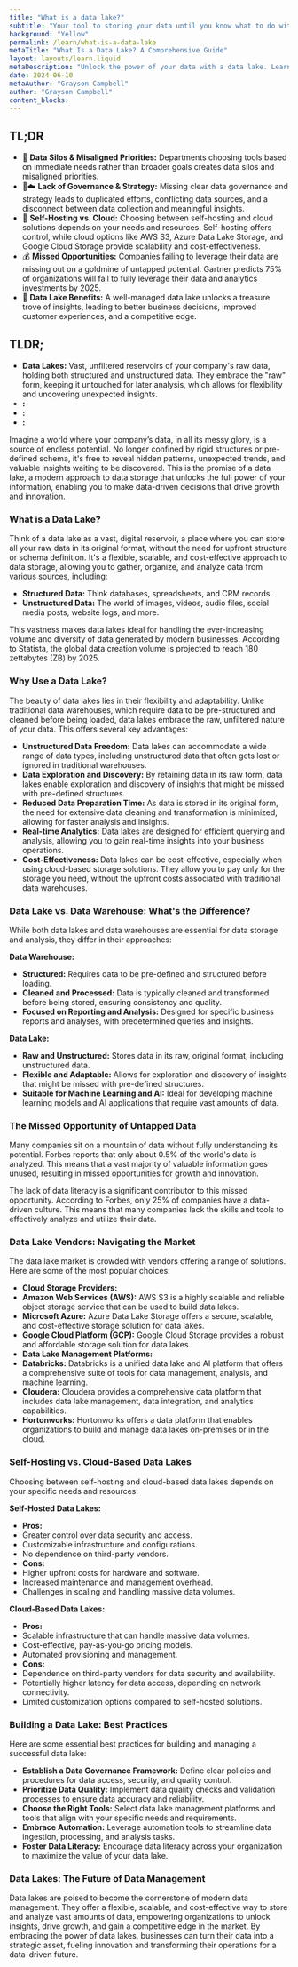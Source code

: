 ```yaml
---
title: "What is a data lake?"
subtitle: "Your tool to storing your data until you know what to do with it."
background: "Yellow"
permalink: /learn/what-is-a-data-lake
metaTitle: "What Is a Data Lake? A Comprehensive Guide"
layout: layouts/learn.liquid
metaDescription: "Unlock the power of your data with a data lake. Learn what a data lake is, its benefits, and how it differs from a data warehouse. Discover best practices and explore popular data lake vendors."
date: 2024-06-10
metaAuthor: "Grayson Campbell"
author: "Grayson Campbell"
content_blocks:
---
```


<div class="tldr">
  <h2>TL;DR</h2>
  <ul>
    <li>🌊 <strong>Data Silos & Misaligned Priorities:</strong> Departments choosing tools based on immediate needs rather than broader goals creates data silos and misaligned priorities.</li>
    <li>🙅☁️ <strong>Lack of Governance & Strategy:</strong> Missing clear data governance and strategy leads to duplicated efforts, conflicting data sources, and a disconnect between data collection and meaningful insights.</li>
    <li>🤯 <strong>Self-Hosting vs. Cloud:</strong> Choosing between self-hosting and cloud solutions depends on your needs and resources. Self-hosting offers control, while cloud options like AWS S3, Azure Data Lake Storage, and Google Cloud Storage provide scalability and cost-effectiveness.</li>
    <li>💰 <strong>Missed Opportunities:</strong> Companies failing to leverage their data are missing out on a goldmine of untapped potential. Gartner predicts 75% of organizations will fail to fully leverage their data and analytics investments by 2025.</li>
    <li>💎 <strong>Data Lake Benefits:</strong> A well-managed data lake unlocks a treasure trove of insights, leading to better business decisions, improved customer experiences, and a competitive edge.</li>
  </ul>
</div>

## TLDR;
*  **Data Lakes:** Vast, unfiltered reservoirs of your company's raw data, holding both structured and unstructured data. They embrace the "raw" form, keeping it untouched for later analysis, which allows for flexibility and uncovering unexpected insights.
*  **:** 
*  **:** 
*  **:** 

Imagine a world where your company’s data, in all its messy glory, is a source of endless potential. No longer confined by rigid structures or pre-defined schema, it's free to reveal hidden patterns, unexpected trends, and valuable insights waiting to be discovered. This is the promise of a data lake, a modern approach to data storage that unlocks the full power of your information, enabling you to make data-driven decisions that drive growth and innovation.

### What is a Data Lake?

Think of a data lake as a vast, digital reservoir, a place where you can store all your raw data in its original format, without the need for upfront structure or schema definition. It's a flexible, scalable, and cost-effective approach to data storage, allowing you to gather, organize, and analyze data from various sources, including:

*   **Structured Data:** Think databases, spreadsheets, and CRM records.
*   **Unstructured Data:** The world of images, videos, audio files, social media posts, website logs, and more.

This vastness makes data lakes ideal for handling the ever-increasing volume and diversity of data generated by modern businesses. According to Statista, the global data creation volume is projected to reach 180 zettabytes (ZB) by 2025.

### Why Use a Data Lake?

The beauty of data lakes lies in their flexibility and adaptability. Unlike traditional data warehouses, which require data to be pre-structured and cleaned before being loaded, data lakes embrace the raw, unfiltered nature of your data. This offers several key advantages:

*   **Unstructured Data Freedom:** Data lakes can accommodate a wide range of data types, including unstructured data that often gets lost or ignored in traditional warehouses.
*   **Data Exploration and Discovery:** By retaining data in its raw form, data lakes enable exploration and discovery of insights that might be missed with pre-defined structures.
*   **Reduced Data Preparation Time:** As data is stored in its original form, the need for extensive data cleaning and transformation is minimized, allowing for faster analysis and insights.
*   **Real-time Analytics:** Data lakes are designed for efficient querying and analysis, allowing you to gain real-time insights into your business operations.
*   **Cost-Effectiveness:** Data lakes can be cost-effective, especially when using cloud-based storage solutions. They allow you to pay only for the storage you need, without the upfront costs associated with traditional data warehouses.

### Data Lake vs. Data Warehouse: What's the Difference?

While both data lakes and data warehouses are essential for data storage and analysis, they differ in their approaches:

**Data Warehouse:**

*   **Structured:** Requires data to be pre-defined and structured before loading.
*   **Cleaned and Processed:** Data is typically cleaned and transformed before being stored, ensuring consistency and quality.
*   **Focused on Reporting and Analysis:** Designed for specific business reports and analyses, with predetermined queries and insights.

**Data Lake:**

*   **Raw and Unstructured:** Stores data in its raw, original format, including unstructured data.
*   **Flexible and Adaptable:** Allows for exploration and discovery of insights that might be missed with pre-defined structures.
*   **Suitable for Machine Learning and AI:** Ideal for developing machine learning models and AI applications that require vast amounts of data.

### The Missed Opportunity of Untapped Data

Many companies sit on a mountain of data without fully understanding its potential. Forbes reports that only about 0.5% of the world's data is analyzed. This means that a vast majority of valuable information goes unused, resulting in missed opportunities for growth and innovation.

The lack of data literacy is a significant contributor to this missed opportunity. According to Forbes, only 25% of companies have a data-driven culture. This means that many companies lack the skills and tools to effectively analyze and utilize their data.

### Data Lake Vendors: Navigating the Market

The data lake market is crowded with vendors offering a range of solutions. Here are some of the most popular choices:

*   **Cloud Storage Providers:**
*   **Amazon Web Services (AWS):** AWS S3 is a highly scalable and reliable object storage service that can be used to build data lakes.
*   **Microsoft Azure:** Azure Data Lake Storage offers a secure, scalable, and cost-effective storage solution for data lakes.
*   **Google Cloud Platform (GCP):** Google Cloud Storage provides a robust and affordable storage solution for data lakes.
*   **Data Lake Management Platforms:**
*   **Databricks:** Databricks is a unified data lake and AI platform that offers a comprehensive suite of tools for data management, analysis, and machine learning.
*   **Cloudera:** Cloudera provides a comprehensive data platform that includes data lake management, data integration, and analytics capabilities.
*   **Hortonworks:** Hortonworks offers a data platform that enables organizations to build and manage data lakes on-premises or in the cloud.

### Self-Hosting vs. Cloud-Based Data Lakes

Choosing between self-hosting and cloud-based data lakes depends on your specific needs and resources:

**Self-Hosted Data Lakes:**

*   **Pros:**
*   Greater control over data security and access.
*   Customizable infrastructure and configurations.
*   No dependence on third-party vendors.
*   **Cons:**
*   Higher upfront costs for hardware and software.
*   Increased maintenance and management overhead.
*   Challenges in scaling and handling massive data volumes.

**Cloud-Based Data Lakes:**

*   **Pros:**
*   Scalable infrastructure that can handle massive data volumes.
*   Cost-effective, pay-as-you-go pricing models.
*   Automated provisioning and management.
*   **Cons:**
*   Dependence on third-party vendors for data security and availability.
*   Potentially higher latency for data access, depending on network connectivity.
*   Limited customization options compared to self-hosted solutions.

### Building a Data Lake: Best Practices

Here are some essential best practices for building and managing a successful data lake:

*   **Establish a Data Governance Framework:** Define clear policies and procedures for data access, security, and quality control.
*   **Prioritize Data Quality:** Implement data quality checks and validation processes to ensure data accuracy and reliability.
*   **Choose the Right Tools:** Select data lake management platforms and tools that align with your specific needs and requirements.
*   **Embrace Automation:** Leverage automation tools to streamline data ingestion, processing, and analysis tasks.
*   **Foster Data Literacy:** Encourage data literacy across your organization to maximize the value of your data lake.

### Data Lakes: The Future of Data Management

Data lakes are poised to become the cornerstone of modern data management. They offer a flexible, scalable, and cost-effective way to store and analyze vast amounts of data, empowering organizations to unlock insights, drive growth, and gain a competitive edge in the market. By embracing the power of data lakes, businesses can turn their data into a strategic asset, fueling innovation and transforming their operations for a data-driven future.